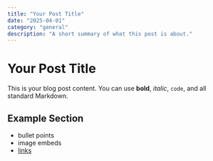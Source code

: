 ```yaml
---
title: "Your Post Title"
date: "2025-04-01"
category: "general"
description: "A short summary of what this post is about."
---
```


# Your Post Title

This is your blog post content. You can use **bold**, _italic_, `code`, and all standard Markdown.

## Example Section

- bullet points  
- image embeds  
- [links](https://example.com)